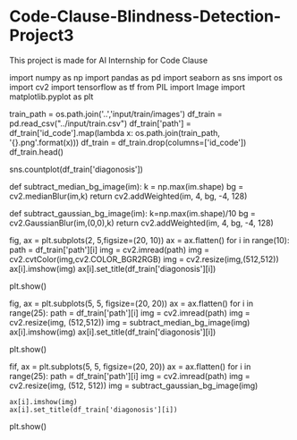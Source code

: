 # Code-Clause-Blindness-Detection-Project3
This project is made for AI Internship for Code Clause
     
import numpy as np
import pandas as pd
import seaborn as sns
import os
import cv2
import tensorflow as tf
from PIL import Image
import matplotlib.pyplot as plt

train_path = os.path.join('..','input/train/images')
df_train = pd.read_csv("../input/train.csv")
df_train['path'] = df_train['id_code'].map(lambda x: os.path.join(train_path, '{}.png'.format(x)))
df_train = df_train.drop(columns=['id_code'])
df_train.head()

sns.countplot(df_train['diagonosis'])

def subtract_median_bg_image(im):
    k = np.max(im.shape)
    bg = cv2.medianBlur(im,k)
    return cv2.addWeighted(im, 4, bg, -4, 128)

def subtract_gaussian_bg_image(im):
    k=np.max(im.shape)/10
    bg = cv2.GaussianBlur(im,(0,0),k)
    return cv2.addWeighted(im, 4, bg, -4, 128)

fig, ax = plt.subplots(2, 5,figsize=(20, 10))
ax = ax.flatten()
for i in range(10):
    path = df_train['path'][i]
    img = cv2.imread(path)
    img = cv2.cvtColor(img,cv2.COLOR_BGR2RGB)
    img = cv2.resize(img,(512,512))
    ax[i].imshow(img)
    ax[i].set_title(df_train['diagonosis'][i])
    
plt.show()

fig, ax = plt.subplots(5, 5, figsize=(20, 20))
ax = ax.flatten()
for i in range(25):
    path = df_train['path'][i]
    img = cv2.imread(path)
    img = cv2.resize(img, (512,512))
    img = subtract_median_bg_image(img)
    ax[i].imshow(img)
    ax[i].set_title(df_train['diagonosis'][i])
    
plt.show()

fif, ax = plt.subplots(5, 5, figsize=(20, 20))
ax = ax.flatten()
for i in range(25):
    path = df_train['path'][i]
    img = cv2.imread(path)
    img = cv2.resize(img, (512, 512))
    img = subtract_gaussian_bg_image(img)
    
    ax[i].imshow(img)
    ax[i].set_title(df_train['diagonosis'][i])
    
plt.show()
